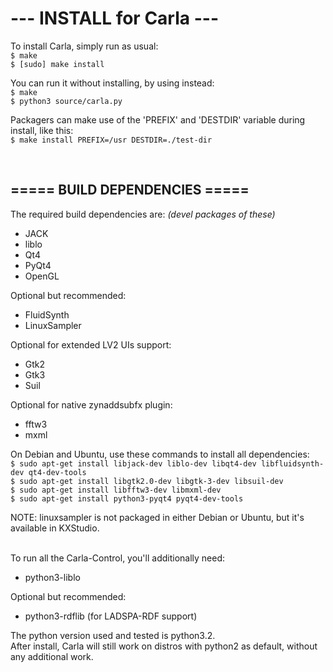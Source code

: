 # ---  INSTALL for Carla  ---

To install Carla, simply run as usual: <br/>
`$ make` <br/>
`$ [sudo] make install`

You can run it without installing, by using instead: <br/>
`$ make` <br/>
`$ python3 source/carla.py`

Packagers can make use of the 'PREFIX' and 'DESTDIR' variable during install, like this: <br/>
`$ make install PREFIX=/usr DESTDIR=./test-dir`

<br/>

===== BUILD DEPENDENCIES =====
--------------------------------
The required build dependencies are: <i>(devel packages of these)</i>

 - JACK
 - liblo
 - Qt4
 - PyQt4
 - OpenGL

Optional but recommended:

 - FluidSynth
 - LinuxSampler

Optional for extended LV2 UIs support:

 - Gtk2
 - Gtk3
 - Suil

Optional for native zynaddsubfx plugin:
 - fftw3
 - mxml

On Debian and Ubuntu, use these commands to install all dependencies: <br/>
`$ sudo apt-get install libjack-dev liblo-dev libqt4-dev libfluidsynth-dev qt4-dev-tools` <br/>
`$ sudo apt-get install libgtk2.0-dev libgtk-3-dev libsuil-dev` <br/>
`$ sudo apt-get install libfftw3-dev libmxml-dev` <br/>
`$ sudo apt-get install python3-pyqt4 pyqt4-dev-tools`

NOTE: linuxsampler is not packaged in either Debian or Ubuntu, but it's available in KXStudio. <br/>
<br/>

To run all the Carla-Control, you'll additionally need:

 - python3-liblo

Optional but recommended:

 - python3-rdflib (for LADSPA-RDF support)

The python version used and tested is python3.2. <br/>
After install, Carla will still work on distros with python2 as default, without any additional work.

<br/>
